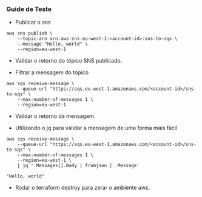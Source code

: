 ### Guide de Teste 

- Publicar o sns

```
aws sns publish \
    --topic-arn arn:aws:sns:eu-west-1:<account-id>:sns-to-sqs \
    --message "Hello, world" \
    --region=eu-west-1

```
- Validar o retorno do tópico SNS publicado.

- Filtrar a mensagem do tópico
  
```
aws sqs receive-message \
    --queue-url "https://sqs.eu-west-1.amazonaws.com/<account-id>/sns-to-sqs" \
    --max-number-of-messages 1 \
    --region=eu-west-1
```

- Validar o retorno da mensagem.


- Utilizando o jq para validar a mensagem de uma forma mais fácil
  
```
aws sqs receive-message \
    --queue-url "https://sqs.eu-west-1.amazonaws.com/<account-id>/sns-to-sqs" \
    --max-number-of-messages 1 \
    --region=eu-west-1 \
    | jq '.Messages[].Body | fromjson | .Message'

"Hello, world"

```

- Rodar o  terraform destroy  para zerar o ambiente aws.
